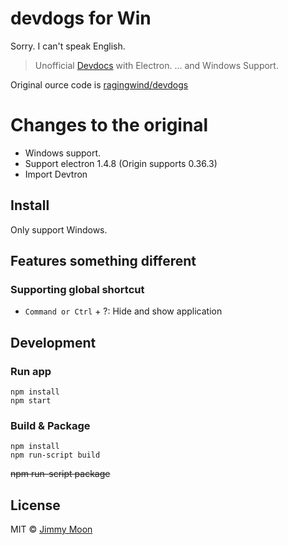 # devdogs for Win

Sorry. I can't speak English.


> Unofficial [Devdocs](http://devdocs.io/) with Electron.
> ... and Windows Support.

Original ource code is [ragingwind/devdogs](https://github.com/ragingwind/devdogs)

# Changes to the original

+ Windows support.
+ Support electron 1.4.8 (Origin supports 0.36.3)
+ Import Devtron


## Install

Only support Windows.




## Features something different

### Supporting global shortcut

- `Command or Ctrl` + ?: Hide and show application

## Development

### Run app
```
npm install
npm start
```

### Build & Package

```
npm install
npm run-script build
```
~~npm run-script package~~

## License

MIT © [Jimmy Moon](http://ragingwind.me)
